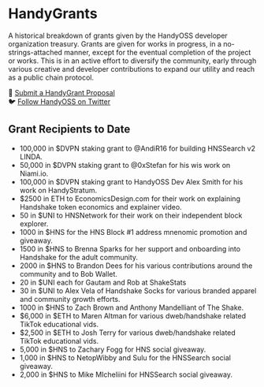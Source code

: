 # HandyGrants
A historical breakdown of grants given by the HandyOSS developer organization treasury. Grants are given for works in progress, in a no-strings-attached manner, except for the eventual completion of the project or works. This is in an active effort to diversify the community, early through various creative and developer contributions to expand our utility and reach as a public chain protocol.

🤝 [Submit a HandyGrant Proposal](https://github.com/HandyOSS/HandyGrants/discussions/1) <br>
🐦 [Follow HandyOSS on Twitter](https://twitter.com/HNSOSS)

## Grant Recipients to Date

* 100,000 in $DVPN staking grant to @AndiR16 for building HNSSearch v2 LINDA.
* 50,000 in $DVPN  staking grant to @0xStefan for his wis work on Niami.io.
* 100,000 in $DVPN staking grant to HandyOSS Dev Alex Smith for his work on HandyStratum.
* $2500 in ETH to EconomicsDesign.com for their work on explaining Handshake token economics and explainer video.
* 50 in $UNI to HNSNetwork for their work on their independent block explorer.
* 1000 in $HNS for the HNS Block #1 address mnenomic promotion and giveaway.
* 1500 in $HNS to Brenna Sparks for her support and onboarding into Handshake for the adult community.
* 2000 in $HNS to Brandon Dees for his various contributions around the community and to Bob Wallet.
* 20 in $UNI each for Gautam and Rob at ShakeStats
* 30 in $UNI to Alex Vela of Handshake Socks for various branded apparel and community growth efforts.
* 1000 in $HNS to Zach Brown and Anthony Mandelliant of The Shake.
* $6,000 in $ETH to Maren Altman for various dweb/handshake related TikTok educational vids.
* $2,500 in $ETH to Josh Terry for various dweb/handshake related TikTok educational vids.
* 5,000 in $HNS to Zachary Fogg for HNS social giveaway.
* 1,000 in $HNS to NetopWibby and Sulu for the HNSSearch social giveaway.
* 2,000 in $HNS to Mike MIcheliini for HNSSearch social giveaway.

